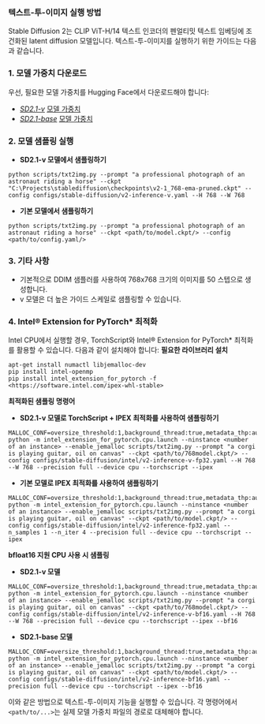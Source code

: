 ### 텍스트-투-이미지 실행 방법
Stable Diffusion 2는 CLIP ViT-H/14 텍스트 인코더의 펜얼티밋 텍스트 임베딩에 조건화된 latent diffusion 모델입니다. 텍스트-투-이미지를 실행하기 위한 가이드는 다음과 같습니다.
### 1. 모델 가중치 다운로드
우선, 필요한 모델 가중치를 Hugging Face에서 다운로드해야 합니다:
- _[SD2.1-v](https://huggingface.co/stabilityai/stable-diffusion-2-1)_ [모델 가중치](https://huggingface.co/stabilityai/stable-diffusion-2-1)
- _[SD2.1-base](https://huggingface.co/stabilityai/stable-diffusion-2-1-base)_ [모델 가중치](https://huggingface.co/stabilityai/stable-diffusion-2-1-base)
### 2. 모델 샘플링 실행
- **SD2.1-v 모델에서 샘플링하기**
```Shell
python scripts/txt2img.py --prompt "a professional photograph of an astronaut riding a horse" --ckpt "C:\Projects\stablediffusion\checkpoints\v2-1_768-ema-pruned.ckpt" --config configs/stable-diffusion/v2-inference-v.yaml --H 768 --W 768
```
- **기본 모델에서 샘플링하기**
```Shell
python scripts/txt2img.py --prompt "a professional photograph of an astronaut riding a horse" --ckpt <path/to/model.ckpt/> --config <path/to/config.yaml/>
```
### 3. 기타 사항
- 기본적으로 DDIM 샘플러를 사용하여 768x768 크기의 이미지를 50 스텝으로 생성합니다.
- v 모델은 더 높은 가이드 스케일로 샘플링할 수 있습니다.
### 4. Intel® Extension for PyTorch* 최적화
Intel CPU에서 실행할 경우, TorchScript와 Intel® Extension for PyTorch* 최적화를 활용할 수 있습니다. 다음과 같이 설치해야 합니다:
**필요한 라이브러리 설치**
```Shell
apt-get install numactl libjemalloc-dev
pip install intel-openmp
pip install intel_extension_for_pytorch -f <https://software.intel.com/ipex-whl-stable>
```
**최적화된 샘플링 명령어**
- **SD2.1-v 모델로 TorchScript + IPEX 최적화를 사용하여 샘플링하기**
```Shell
MALLOC_CONF=oversize_threshold:1,background_thread:true,metadata_thp:auto,dirty_decay_ms:9000000000,muzzy_decay_ms:9000000000 python -m intel_extension_for_pytorch.cpu.launch --ninstance <number of an instance> --enable_jemalloc scripts/txt2img.py --prompt "a corgi is playing guitar, oil on canvas" --ckpt <path/to/768model.ckpt/> --config configs/stable-diffusion/intel/v2-inference-v-fp32.yaml --H 768 --W 768 --precision full --device cpu --torchscript --ipex
```
- **기본 모델로 IPEX 최적화를 사용하여 샘플링하기**
```Shell
MALLOC_CONF=oversize_threshold:1,background_thread:true,metadata_thp:auto,dirty_decay_ms:9000000000,muzzy_decay_ms:9000000000 python -m intel_extension_for_pytorch.cpu.launch --ninstance <number of an instance> --enable_jemalloc scripts/txt2img.py --prompt "a corgi is playing guitar, oil on canvas" --ckpt <path/to/model.ckpt/> --config configs/stable-diffusion/intel/v2-inference-fp32.yaml --n_samples 1 --n_iter 4 --precision full --device cpu --torchscript --ipex
```
**bfloat16 지원 CPU 사용 시 샘플링**
- **SD2.1-v 모델**
```Shell
MALLOC_CONF=oversize_threshold:1,background_thread:true,metadata_thp:auto,dirty_decay_ms:9000000000,muzzy_decay_ms:9000000000 python -m intel_extension_for_pytorch.cpu.launch --ninstance <number of an instance> --enable_jemalloc scripts/txt2img.py --prompt "a corgi is playing guitar, oil on canvas" --ckpt <path/to/768model.ckpt/> --config configs/stable-diffusion/intel/v2-inference-v-bf16.yaml --H 768 --W 768 --precision full --device cpu --torchscript --ipex --bf16
```
- **SD2.1-base 모델**
```Shell
MALLOC_CONF=oversize_threshold:1,background_thread:true,metadata_thp:auto,dirty_decay_ms:9000000000,muzzy_decay_ms:9000000000 python -m intel_extension_for_pytorch.cpu.launch --ninstance <number of an instance> --enable_jemalloc scripts/txt2img.py --prompt "a corgi is playing guitar, oil on canvas" --ckpt <path/to/model.ckpt/> --config configs/stable-diffusion/intel/v2-inference-bf16.yaml --precision full --device cpu --torchscript --ipex --bf16
```
이와 같은 방법으로 텍스트-투-이미지 기능을 실행할 수 있습니다. 각 명령어에서 `<path/to/...>`는 실제 모델 가중치 파일의 경로로 대체해야 합니다.